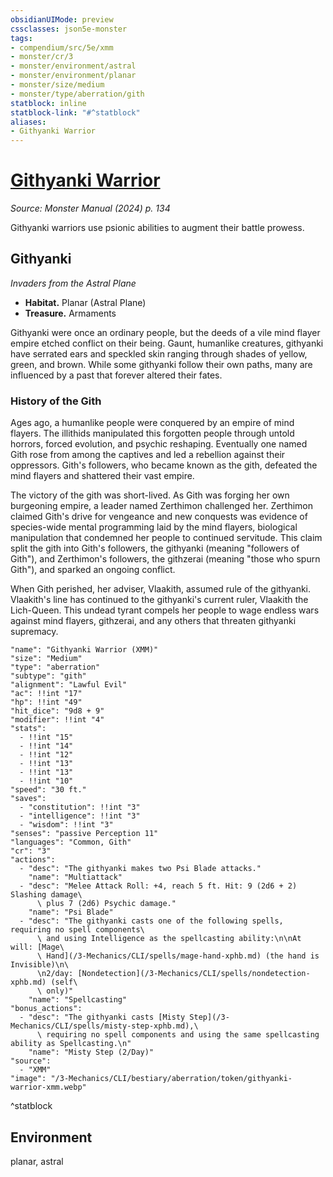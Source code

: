 ```yaml
---
obsidianUIMode: preview
cssclasses: json5e-monster
tags:
- compendium/src/5e/xmm
- monster/cr/3
- monster/environment/astral
- monster/environment/planar
- monster/size/medium
- monster/type/aberration/gith
statblock: inline
statblock-link: "#^statblock"
aliases:
- Githyanki Warrior
---
```

# [Githyanki Warrior](3-Mechanics\CLI\bestiary\aberration/githyanki-warrior-xmm.md)
*Source: Monster Manual (2024) p. 134*  

Githyanki warriors use psionic abilities to augment their battle prowess.

## Githyanki

*Invaders from the Astral Plane*

- **Habitat.** Planar (Astral Plane)  
- **Treasure.** Armaments  

Githyanki were once an ordinary people, but the deeds of a vile mind flayer empire etched conflict on their being. Gaunt, humanlike creatures, githyanki have serrated ears and speckled skin ranging through shades of yellow, green, and brown. While some githyanki follow their own paths, many are influenced by a past that forever altered their fates.

### History of the Gith

Ages ago, a humanlike people were conquered by an empire of mind flayers. The illithids manipulated this forgotten people through untold horrors, forced evolution, and psychic reshaping. Eventually one named Gith rose from among the captives and led a rebellion against their oppressors. Gith's followers, who became known as the gith, defeated the mind flayers and shattered their vast empire.

The victory of the gith was short-lived. As Gith was forging her own burgeoning empire, a leader named Zerthimon challenged her. Zerthimon claimed Gith's drive for vengeance and new conquests was evidence of species-wide mental programming laid by the mind flayers, biological manipulation that condemned her people to continued servitude. This claim split the gith into Gith's followers, the githyanki (meaning "followers of Gith"), and Zerthimon's followers, the githzerai (meaning "those who spurn Gith"), and sparked an ongoing conflict.

When Gith perished, her adviser, Vlaakith, assumed rule of the githyanki. Vlaakith's line has continued to the githyanki's current ruler, Vlaakith the Lich-Queen. This undead tyrant compels her people to wage endless wars against mind flayers, githzerai, and any others that threaten githyanki supremacy.

```statblock
"name": "Githyanki Warrior (XMM)"
"size": "Medium"
"type": "aberration"
"subtype": "gith"
"alignment": "Lawful Evil"
"ac": !!int "17"
"hp": !!int "49"
"hit_dice": "9d8 + 9"
"modifier": !!int "4"
"stats":
  - !!int "15"
  - !!int "14"
  - !!int "12"
  - !!int "13"
  - !!int "13"
  - !!int "10"
"speed": "30 ft."
"saves":
  - "constitution": !!int "3"
  - "intelligence": !!int "3"
  - "wisdom": !!int "3"
"senses": "passive Perception 11"
"languages": "Common, Gith"
"cr": "3"
"actions":
  - "desc": "The githyanki makes two Psi Blade attacks."
    "name": "Multiattack"
  - "desc": "Melee Attack Roll: +4, reach 5 ft. Hit: 9 (2d6 + 2) Slashing damage\
      \ plus 7 (2d6) Psychic damage."
    "name": "Psi Blade"
  - "desc": "The githyanki casts one of the following spells, requiring no spell components\
      \ and using Intelligence as the spellcasting ability:\n\nAt will: [Mage\
      \ Hand](/3-Mechanics/CLI/spells/mage-hand-xphb.md) (the hand is Invisible)\n\
      \n2/day: [Nondetection](/3-Mechanics/CLI/spells/nondetection-xphb.md) (self\
      \ only)"
    "name": "Spellcasting"
"bonus_actions":
  - "desc": "The githyanki casts [Misty Step](/3-Mechanics/CLI/spells/misty-step-xphb.md),\
      \ requiring no spell components and using the same spellcasting ability as Spellcasting.\n"
    "name": "Misty Step (2/Day)"
"source":
  - "XMM"
"image": "/3-Mechanics/CLI/bestiary/aberration/token/githyanki-warrior-xmm.webp"
```
^statblock

## Environment

planar, astral